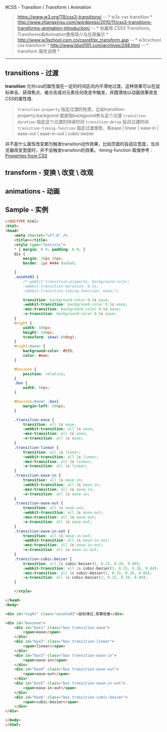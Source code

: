 #CSS - Transition \ Transform \ Animation


> https://www.w3.org/TR/css3-transitions/  -- * w3c css transition *
  http://www.zhangxinxu.com/wordpress/2010/11/css3-transitions-transforms-animation-introduction/  -- * 张鑫旭 CSS3 Transitions, Transforms和Animation使用简介与应用展示 *
  http://www.w3school.com.cn/cssref/pr_transform.asp  -- * w3cschool css transform *
  http://www.bbs0101.com/archives/248.html -- * transform 属性说明 *

---

## transitions - 过渡


**transition** 允许css的属性值在一定的时间区间内平滑地过渡。这种效果可以在鼠标单击、获得焦点、被点击或对元素任何改变中触发，并圆滑地以动画效果改变CSS的属性值.
> `transition-property` 指定过渡的性质，比如transition-property:backgrond 就是指backgound参与这个过渡
  `transition-duration` 指定这个过渡的持续时间
  `transition-delay`    延迟过渡时间
  `transition-timing-function` 指定过渡类型，有ease | linear | ease-in | ease-out | ease-in-out | cubic-bezier 

并不是什么属性改变都为触发transition动作效果，比如页面的自适应宽度，当浏览器改变宽度时，并不会触发transition的效果。
timing-function 取值参考 : [Properties from CSS](http://www.w3.org/TR/css3-transitions/#properties-from-css-)

## transform - 变换 \ 改变 \ 改观

## animations - 动画



## Sample - 实例 
```html
<!DOCTYPE html>
<html>
<head>
	<meta charset="utf-8" />
	<title></title>
	<style type="text/css">
	* { margin: 0 0; padding: 0 0; }
	div {
		margin: 10px 20px;
		border: 1px #444 dashed;

	}
	.animte03 {
		/*-webkit-transition-property: background-color;
		-webkit-transition-duration: 0.5s;
		-webkit-transition-timing-function: ease;*/	

		transition: background-color 0.5s ease;
		-webkit-transition: background-color 0.5s ease;
		-moz-transition: background-color 0.5s ease;
		-o-transition: background-color 0.5s ease;	
	}
	#night {
		width: 100px; 
		height: 100px;
		transform: skew(-80deg);
	}
	#night:hover {
		background-color: #555;
		color: #eee;
	}

	#boxzone {
		position: relative;
	}
	.box {
		width: 50px;
	}

	#boxzone:hover .box{
		margin-left: 500px;
	}

	.transition-ease {
		transition: all 1s ease;
		-webkit-transition: all 1s ease;
		-moz-transition: all 1s ease;
		-o-transition: all 1s ease;	
	}
	.transition-linear {
		transition: all 1s linear;
		-webkit-transition: all 1s linear;
		-moz-transition: all 1s linear;
		-o-transition: all 1s linear;	
	}
	.transition-ease-in {
		transition: all 1s ease-in;
		-webkit-transition: all 1s ease-in;
		-moz-transition: all 1s ease-in;
		-o-transition: all 1s ease-in;	
	}
	.transition-ease-out {
		transition: all 1s ease-out;
		-webkit-transition: all 1s ease-out;
		-moz-transition: all 1s ease-out;
		-o-transition: all 1s ease-out;	
	}
	.transition-ease-in-out {
		transition: all 1s ease-in-out;
		-webkit-transition: all 1s ease-in-out;
		-moz-transition: all 1s ease-in-out;
		-o-transition: all 1s ease-in-out;	
	}
	.transition-cubic-bezier {
		transition: all 1s cubic-bezier(1, 0.15, 0.26, 0.84);
		-webkit-transition: all 1s cubic-bezier(1, 0.15, 0.26, 0.84);
		-moz-transition: all 1s cubic-bezier(1, 0.15, 0.26, 0.84);
		-o-transition: all 1s cubic-bezier(1, 0.15, 0.26, 0.84);	
	}

	</style>

</head>
<body>

<div id="night" class="animte03">鼠标滑过,夜幕低垂</div>

<div id="boxzone">
	<div id="box1" class="box transition-ease">
		<span>ease</span>
	</div>	
	<div id="box2" class="box transition-linear">
		<span>linear</span>
	</div>	
	<div id="box3" class="box transition-ease-in">
		<span>ease-in</span>
	</div>	
	<div id="box4" class="box transition-ease-out">
		<span>ease-out</span>
	</div>	
	<div id="box5" class="box transition-ease-in-out">
		<span>ease-in-out</span>
	</div>	
	<div id="box6" class="box transition-cubic-bezier">
		<span>cubic-bezier</span>
	</div>	
</div>

</body>
</html>
```